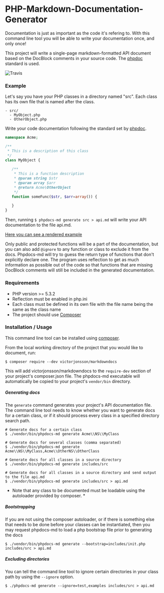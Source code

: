 # PHP-Markdown-Documentation-Generator

Documentation is just as important as the code it's refering to. With this command line tool 
you will be able to write your documentation once, and only once! 

This project will write a single-page markdown-formatted API document based on the DocBlock comments in your source code. The [phpdoc](http://www.phpdoc.org/) standard is used.

![Travis](https://travis-ci.org/victorjonsson/PHP-Markdown-Documentation-Generator.svg)

### Example

Let's say you have your PHP classes in a directory named "src". Each class has its own file that is named after the class.

```
- src/
  - MyObject.php
  - OtherObject.php
```

Write your code documentation following the standard set by [phpdoc](http://www.phpdoc.org/). 

```php
namespace Acme;

/**
 * This is a description of this class
 */
class MyObject {
   
   /**
    * This is a function description
    * @param string $str
    * @param array $arr
    * @return Acme\OtherObject
    */
   function someFunc($str, $arr=array()) {
   
   }
}
```

Then, running `$ phpdocs-md generate src > api.md` will write your API documentation to the file api.md.

[Here you can see a rendered example](https://github.com/victorjonsson/PHP-Markdown-Documentation-Generator/blob/master/api.md)

Only public and protected functions will be a part of the documentation, but you can also add `@ignore` to any function or class to exclude it from the docs. Phpdocs-md will try to guess the return type of functions that don't explicitly declare one. The program uses reflection to get as much information as possible out of the code so that functions that are missing DocBlock comments will still be included in the generated documentation.

### Requirements

- PHP version >= 5.3.2
- Reflection must be enabled in php.ini
- Each class must be defined in its own file with the file name being the same as the class name
- The project should use [Composer](https://getcomposer.org/)

### Installation / Usage

This command line tool can be installed using [composer](https://getcomposer.org/).

From the local working directory of the project that you would like to document, run:
```
$ composer require --dev victorjonsson/markdowndocs
```
This will add victorjonsson/markdowndocs to the `require-dev` section of your project's composer.json file.  The phpdocs-md executable will automatically be copied to your project's `vendor/bin` directory.

##### Generating docs

The `generate` command generates your project's API documentation file. The command line tool needs to know whether you want to generate docs for a certain class, or if it should process every class in a specified directory search path.

```
# Generate docs for a certain class
$ ./vendor/bin/phpdocs-md generate Acme\\NS\\MyClass 

# Generate docs for several classes (comma separated)
$ ./vendor/bin/phpdocs-md generate Acme\\NS\\MyClass,Acme\\OtherNS\\OtherClass 

# Generate docs for all classes in a source directory
$ ./vendor/bin/phpdocs-md generate includes/src

# Generate docs for all classes in a source directory and send output to the file api.md
$ ./vendor/bin/phpdocs-md generate includes/src > api.md
```

* Note that any class to be documented must be loadable using the autoloader provided by composer. *

##### Bootstrapping

If you are not using the composer autoloader, or if there is something else that needs to be done before your classes can be instantiated, then you may request phpdocs-md to load a php bootstrap file prior to generating the docs

`$ ./vendor/bin/phpdocs-md generate --bootstrap=includes/init.php includes/src > api.md`

##### Excluding directories

You can tell the command line tool to ignore certain directories in your class path by using the `--ignore` option.

`$ ./phpdocs-md generate --ignore=test,examples includes/src > api.md`

